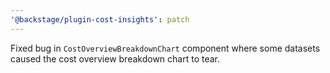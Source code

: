 ```yaml
---
'@backstage/plugin-cost-insights': patch
---
```


Fixed bug in `CostOverviewBreakdownChart` component where some datasets caused the cost overview breakdown chart to tear.
